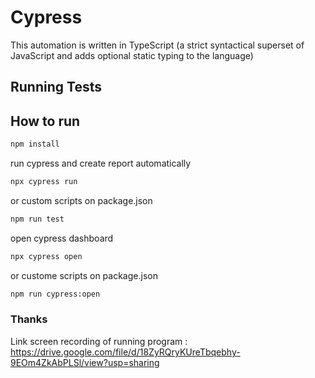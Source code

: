 # Cypress
This automation is written in TypeScript (a strict syntactical superset of JavaScript and adds optional static typing to the language)

## Running Tests

## How to run

```bash
npm install
```

run cypress and create report automatically
```bash
npx cypress run
```
or custom scripts on package.json
```bash
npm run test
```

open cypress dashboard
```bash
npx cypress open
```
or custome scripts on package.json
```bash
npm run cypress:open
```

### Thanks

Link screen recording of running program : https://drive.google.com/file/d/18ZyRQryKUreTbqebhy-9EOm4ZkAbPLSl/view?usp=sharing